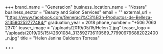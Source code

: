 +++
brand_name = "Generacion"
business_location_name = "Nosara"
business_sector = "Beauty and Salon Services"
email = ""
external_url = "https://www.facebook.com/Generaci%C3%B3n-Productos-de-Belleza-313590252777484/"
graduation_year = 2018
phone_number = "+506 7063 2370"
teaser_image = "/uploads/2019/05/15/Helen 2.jpg"
teaser_logo = "/uploads/2019/05/15/42601084_313592736110569_779909796882022400_n.jpg"
title = "Helen Janina Calderon Torresa"

+++
